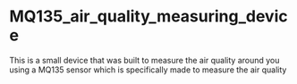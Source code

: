 # MQ135_air_quality_measuring_device
This is a small device that was built to measure the air quality around you using a MQ135 sensor which is specifically made to measure the air quality
